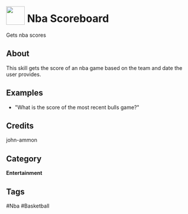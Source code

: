 # <img src="https://raw.githack.com/FortAwesome/Font-Awesome/master/svgs/solid/robot.svg" card_color="#40DBB0" width="50" height="50" style="vertical-align:bottom"/> Nba Scoreboard
Gets nba scores

## About
This skill gets the score of an nba game based on the team and date the user provides.

## Examples
* "What is the score of the most recent bulls game?"

## Credits
john-ammon

## Category
**Entertainment**

## Tags
#Nba
#Basketball

